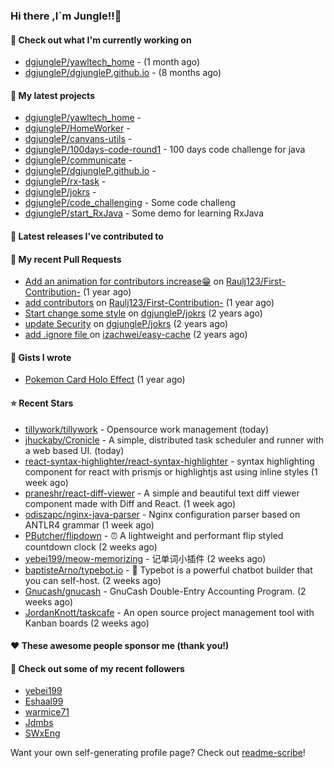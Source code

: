 ### Hi there ,I`m Jungle!!👋

#### 👷 Check out what I'm currently working on

- [dgjungleP/yawltech_home](https://github.com/dgjungleP/yawltech_home) -  (1 month ago)
- [dgjungleP/dgjungleP.github.io](https://github.com/dgjungleP/dgjungleP.github.io) -  (8 months ago)

#### 🌱 My latest projects

- [dgjungleP/yawltech_home](https://github.com/dgjungleP/yawltech_home) - 
- [dgjungleP/HomeWorker](https://github.com/dgjungleP/HomeWorker) - 
- [dgjungleP/canvans-utils](https://github.com/dgjungleP/canvans-utils) - 
- [dgjungleP/100days-code-round1](https://github.com/dgjungleP/100days-code-round1) - 100 days code challenge for java
- [dgjungleP/communicate](https://github.com/dgjungleP/communicate) - 
- [dgjungleP/dgjungleP.github.io](https://github.com/dgjungleP/dgjungleP.github.io) - 
- [dgjungleP/rx-task](https://github.com/dgjungleP/rx-task) - 
- [dgjungleP/jokrs](https://github.com/dgjungleP/jokrs) - 
- [dgjungleP/code_challenging](https://github.com/dgjungleP/code_challenging) - Some code challeng
- [dgjungleP/start_RxJava](https://github.com/dgjungleP/start_RxJava) - Some demo for learning RxJava

#### 🔭 Latest releases I've contributed to


#### 🔨 My recent Pull Requests

- [Add  an animation for contributors increase😁](https://github.com/Raulj123/First-Contribution-/pull/4) on [Raulj123/First-Contribution-](https://github.com/Raulj123/First-Contribution-) (1 year ago)
- [add contributors](https://github.com/Raulj123/First-Contribution-/pull/3) on [Raulj123/First-Contribution-](https://github.com/Raulj123/First-Contribution-) (1 year ago)
- [Start change some style](https://github.com/dgjungleP/jokrs/pull/2) on [dgjungleP/jokrs](https://github.com/dgjungleP/jokrs) (2 years ago)
- [update Security](https://github.com/dgjungleP/jokrs/pull/1) on [dgjungleP/jokrs](https://github.com/dgjungleP/jokrs) (2 years ago)
- [add .ignore file ](https://github.com/izachwei/easy-cache/pull/2) on [izachwei/easy-cache](https://github.com/izachwei/easy-cache) (2 years ago)


#### 📓 Gists I wrote

- [Pokemon Card Holo Effect](https://gist.github.com/5870cd3bb091268b3485debc5f3cec36) (1 year ago)

#### ⭐ Recent Stars

- [tillywork/tillywork](https://github.com/tillywork/tillywork) - Opensource work management (today)
- [jhuckaby/Cronicle](https://github.com/jhuckaby/Cronicle) - A simple, distributed task scheduler and runner with a web based UI. (today)
- [react-syntax-highlighter/react-syntax-highlighter](https://github.com/react-syntax-highlighter/react-syntax-highlighter) - syntax highlighting component for react with prismjs or highlightjs ast using inline styles (1 week ago)
- [praneshr/react-diff-viewer](https://github.com/praneshr/react-diff-viewer) - A simple and beautiful text diff viewer component made with Diff and React. (1 week ago)
- [odiszapc/nginx-java-parser](https://github.com/odiszapc/nginx-java-parser) - Nginx configuration parser based on ANTLR4 grammar (1 week ago)
- [PButcher/flipdown](https://github.com/PButcher/flipdown) - ⏰ A lightweight and performant flip styled countdown clock (2 weeks ago)
- [yebei199/meow-memorizing](https://github.com/yebei199/meow-memorizing) - 记单词小插件 (2 weeks ago)
- [baptisteArno/typebot.io](https://github.com/baptisteArno/typebot.io) - 💬 Typebot is a powerful chatbot builder that you can self-host. (2 weeks ago)
- [Gnucash/gnucash](https://github.com/Gnucash/gnucash) - GnuCash Double-Entry Accounting Program. (2 weeks ago)
- [JordanKnott/taskcafe](https://github.com/JordanKnott/taskcafe) - An open source project management tool with Kanban boards (2 weeks ago)

#### ❤️ These awesome people sponsor me (thank you!)


#### 👯 Check out some of my recent followers

- [yebei199](https://github.com/yebei199)
- [Eshaal99](https://github.com/Eshaal99)
- [warmice71](https://github.com/warmice71)
- [Jdmbs](https://github.com/Jdmbs)
- [SWxEng](https://github.com/SWxEng)

Want your own self-generating profile page? Check out [readme-scribe](https://github.com/muesli/readme-scribe)!

